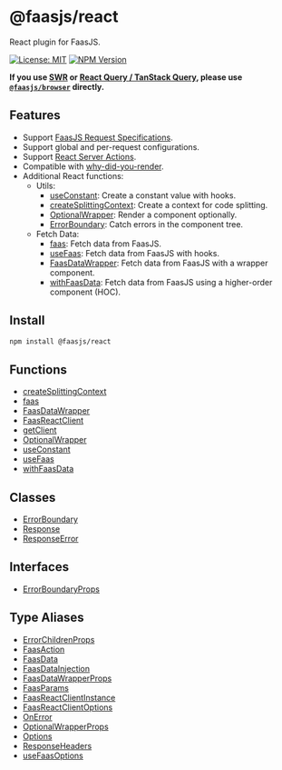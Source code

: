 # @faasjs/react

React plugin for FaasJS.

[![License: MIT](https://img.shields.io/npm/l/@faasjs/react.svg)](https://github.com/faasjs/faasjs/blob/main/packages/faasjs/react/LICENSE)
[![NPM Version](https://img.shields.io/npm/v/@faasjs/react.svg)](https://www.npmjs.com/package/@faasjs/react)

**If you use [SWR](https://swr.vercel.app) or [React Query / TanStack Query](https://tanstack.com/query), please use [`@faasjs/browser`](https://faasjs.com/doc/browser) directly.**

## Features

- Support [FaasJS Request Specifications](https://faasjs.com/guide/request-spec.html).
- Support global and per-request configurations.
- Support [React Server Actions](https://react.dev/reference/rsc/server-actions).
- Compatible with [why-did-you-render](https://github.com/welldone-software/why-did-you-render).
- Additional React functions:
  - Utils:
    - [useConstant](functions/useConstant.md): Create a constant value with hooks.
    - [createSplittingContext](functions/createSplittingContext.md): Create a context for code splitting.
    - [OptionalWrapper](functions/OptionalWrapper.md): Render a component optionally.
    - [ErrorBoundary](classes/ErrorBoundary.md): Catch errors in the component tree.
  - Fetch Data:
    - [faas](functions/faas.md): Fetch data from FaasJS.
    - [useFaas](functions/useFaas.md): Fetch data from FaasJS with hooks.
    - [FaasDataWrapper](functions/FaasDataWrapper.md): Fetch data from FaasJS with a wrapper component.
    - [withFaasData](functions/withFaasData.md): Fetch data from FaasJS using a higher-order component (HOC).

## Install

```sh
npm install @faasjs/react
```

## Functions

- [createSplittingContext](functions/createSplittingContext.md)
- [faas](functions/faas.md)
- [FaasDataWrapper](functions/FaasDataWrapper.md)
- [FaasReactClient](functions/FaasReactClient.md)
- [getClient](functions/getClient.md)
- [OptionalWrapper](functions/OptionalWrapper.md)
- [useConstant](functions/useConstant.md)
- [useFaas](functions/useFaas.md)
- [withFaasData](functions/withFaasData.md)

## Classes

- [ErrorBoundary](classes/ErrorBoundary.md)
- [Response](classes/Response.md)
- [ResponseError](classes/ResponseError.md)

## Interfaces

- [ErrorBoundaryProps](interfaces/ErrorBoundaryProps.md)

## Type Aliases

- [ErrorChildrenProps](type-aliases/ErrorChildrenProps.md)
- [FaasAction](type-aliases/FaasAction.md)
- [FaasData](type-aliases/FaasData.md)
- [FaasDataInjection](type-aliases/FaasDataInjection.md)
- [FaasDataWrapperProps](type-aliases/FaasDataWrapperProps.md)
- [FaasParams](type-aliases/FaasParams.md)
- [FaasReactClientInstance](type-aliases/FaasReactClientInstance.md)
- [FaasReactClientOptions](type-aliases/FaasReactClientOptions.md)
- [OnError](type-aliases/OnError.md)
- [OptionalWrapperProps](type-aliases/OptionalWrapperProps.md)
- [Options](type-aliases/Options.md)
- [ResponseHeaders](type-aliases/ResponseHeaders.md)
- [useFaasOptions](type-aliases/useFaasOptions.md)
